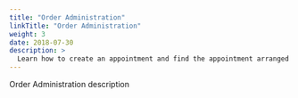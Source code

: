 ```yaml
---
title: "Order Administration"
linkTitle: "Order Administration"
weight: 3
date: 2018-07-30
description: >
  Learn how to create an appointment and find the appointment arranged
---
```


Order Administration description
